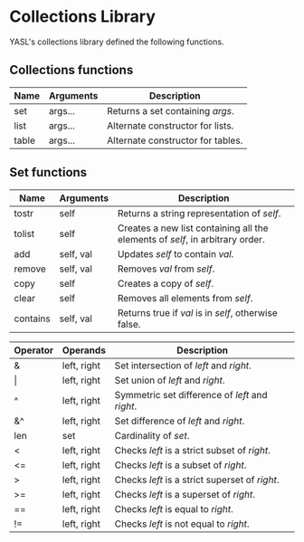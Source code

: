 # Collections Library

YASL's collections library defined the following functions.

## Collections functions

| Name | Arguments | Description |
|------|-----------|-------------|
| set | args... | Returns a set containing _args_. |
| list | args... | Alternate constructor for lists. |
| table | args... | Alternate constructor for tables. |

## Set functions

| Name | Arguments | Description |
|------|-----------|-------------|
| tostr | self | Returns a string representation of _self_. |
| tolist | self | Creates a new list containing all the elements of _self_, in arbitrary order. |
| add | self, val | Updates _self_ to contain _val_. |
| remove | self, val | Removes _val_ from _self_. |
| copy | self | Creates a copy of _self_. |
| clear | self | Removes all elements from _self_. |
| contains | self, val | Returns true if _val_ is in _self_, otherwise false. |

| Operator | Operands | Description |
|----------|----------|-------------|
| & | left, right | Set intersection of _left_ and _right_. |
| \| | left, right | Set union of _left_ and _right_. |
| ^ | left, right | Symmetric set difference of _left_ and _right_. |
| &^ | left, right | Set difference of _left_ and _right_. |
| len | set | Cardinality of _set_. |
| < | left, right | Checks _left_ is a strict subset of _right_. |
| <= | left, right | Checks _left_ is a subset of _right_. |
| > | left, right | Checks _left_ is a strict superset of _right_. |
| >= | left, right | Checks _left_ is a superset of _right_. |
| == | left, right | Checks _left_ is equal to _right_. |
| != | left, right | Checks _left_ is not equal to _right_. |
